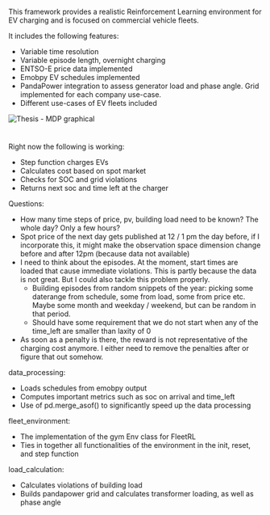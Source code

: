 This framework provides a realistic Reinforcement Learning
environment for EV charging and is focused on commercial vehicle
fleets.

It includes the following features:
- Variable time resolution
- Variable episode length, overnight charging
- ENTSO-E price data implemented
- Emobpy EV schedules implemented
- PandaPower integration to assess generator load and phase angle. Grid implemented for each company use-case.
- Different use-cases of EV fleets included

![Thesis - MDP graphical](https://github.com/EnzoCording/FleetRL/assets/26363007/8e36c7bb-6b83-43b6-8687-05e41d7eef81)

<img width="10" src="https://github.com/EnzoCording/FleetRL/assets/26363007/8e36c7bb-6b83-43b6-8687-05e41d7eef81.jpg">

Right now the following is working:
- Step function charges EVs
- Calculates cost based on spot market
- Checks for SOC and grid violations
- Returns next soc and time left at the charger

Questions:
- How many time steps of price, pv, building load need to be known? The whole day? Only a few hours?
- Spot price of the next day gets published at 12 / 1 pm the day before, if I incorporate this, it might make the observation space dimension change before and after 12pm (because data not available)
- I need to think about the episodes. At the moment, start times are loaded that cause immediate violations. This is partly because the data is not great. But I could also tackle this problem properly.
  - Building episodes from random snippets of the year: picking some daterange from schedule, some from load, some from price etc. Maybe some month and weekday / weekend, but can be random in that period.
  - Should have some requirement that we do not start when any of the time_left are smaller than laxity of 0
- As soon as a penalty is there, the reward is not representative of the charging cost anymore. I either need to remove the penalties after or figure that out somehow.

data_processing:
- Loads schedules from emobpy output
- Computes important metrics such as soc on arrival and time_left
- Use of pd.merge_asof() to significantly speed up the data processing

fleet_environment:
- The implementation of the gym Env class for FleetRL
- Ties in together all functionalities of the environment in the init, reset, and step function

load_calculation:
- Calculates violations of building load
- Builds pandapower grid and calculates transformer loading, as well as phase angle
